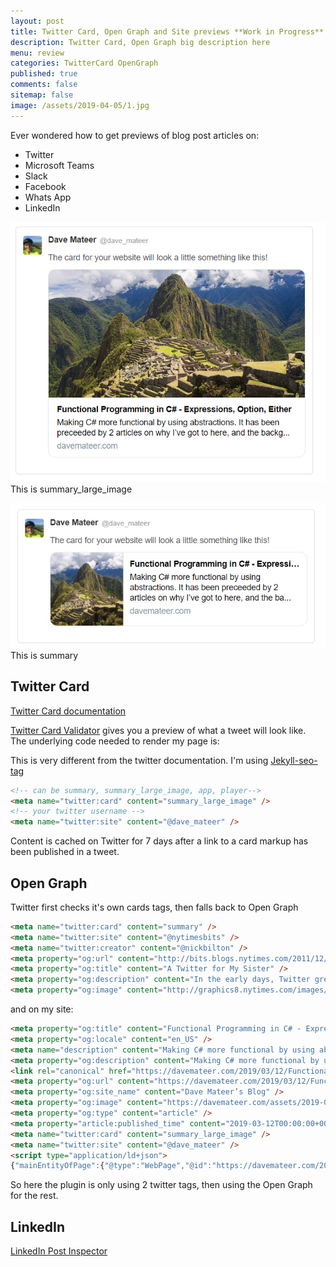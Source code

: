 ```yaml
---
layout: post
title: Twitter Card, Open Graph and Site previews **Work in Progress**
description: Twitter Card, Open Graph big description here 
menu: review
categories: TwitterCard OpenGraph
published: true 
comments: false
sitemap: false
image: /assets/2019-04-05/1.jpg
---
```


Ever wondered how to get previews of blog post articles on:

- Twitter
- Microsoft Teams 
- Slack
- Facebook
- Whats App
- LinkedIn

![ps](/assets/2019-04-07/1.png)  
This is summary_large_image

![ps](/assets/2019-04-07/2.png)  
This is summary

## Twitter Card
[Twitter Card documentation](https://developer.twitter.com/en/docs/tweets/optimize-with-cards/guides/getting-started)

[Twitter Card Validator](https://cards-dev.twitter.com/validator) gives you a preview of what a tweet will look like.  
The underlying code needed to render my page is:

This is very different from the twitter documentation. I'm using [Jekyll-seo-tag](https://github.com/jekyll/jekyll-seo-tag)
```html
<!-- can be summary, summary_large_image, app, player-->
<meta name="twitter:card" content="summary_large_image" />
<!-- your twitter username -->
<meta name="twitter:site" content="@dave_mateer" />
```
Content is cached on Twitter for 7 days after a link to a card markup has been published in a tweet.


## Open Graph
Twitter first checks it's own cards tags, then falls back to Open Graph

```html
<meta name="twitter:card" content="summary" />
<meta name="twitter:site" content="@nytimesbits" />
<meta name="twitter:creator" content="@nickbilton" />
<meta property="og:url" content="http://bits.blogs.nytimes.com/2011/12/08/a-twitter-for-my-sister/" />
<meta property="og:title" content="A Twitter for My Sister" />
<meta property="og:description" content="In the early days, Twitter grew so quickly that it was almost impossible to add new features because engineers spent their time trying to keep the rocket ship from stalling." />
<meta property="og:image" content="http://graphics8.nytimes.com/images/2011/12/08/technology/bits-newtwitter/bits-newtwitter-tmagArticle.jpg" />
```

and on my site:

```html
<meta property="og:title" content="Functional Programming in C# - Expressions, Option, Either" />
<meta property="og:locale" content="en_US" />
<meta name="description" content="Making C# more functional by using abstractions. It has been preceeded by 2 articles on why I’ve got to here, and the background reasons behind trying functional programming in C#." />
<meta property="og:description" content="Making C# more functional by using abstractions. It has been preceeded by 2 articles on why I’ve got to here, and the background reasons behind trying functional programming in C#." />
<link rel="canonical" href="https://davemateer.com/2019/03/12/Functional-Programming-in-C-Sharp-Expressions-Options-Either" />
<meta property="og:url" content="https://davemateer.com/2019/03/12/Functional-Programming-in-C-Sharp-Expressions-Options-Either" />
<meta property="og:site_name" content="Dave Mateer’s Blog" />
<meta property="og:image" content="https://davemateer.com/assets/2019-04-05/2.jpg" />
<meta property="og:type" content="article" />
<meta property="article:published_time" content="2019-03-12T00:00:00+00:00" />
<meta name="twitter:card" content="summary_large_image" />
<meta name="twitter:site" content="@dave_mateer" />
<script type="application/ld+json">
{"mainEntityOfPage":{"@type":"WebPage","@id":"https://davemateer.com/2019/03/12/Functional-Programming-in-C-Sharp-Expressions-Options-Either"},"@type":"BlogPosting","url":"https://davemateer.com/2019/03/12/Functional-Programming-in-C-Sharp-Expressions-Options-Either","dateModified":"2019-03-12T00:00:00+00:00","datePublished":"2019-03-12T00:00:00+00:00","headline":"Functional Programming in C# - Expressions, Option, Either","image":"https://davemateer.com/assets/2019-04-05/2.jpg","description":"Making C# more functional by using abstractions. It has been preceeded by 2 articles on why I’ve got to here, and the background reasons behind trying functional programming in C#.","@context":"http://schema.org"}</script>
```

So here the plugin is only using 2 twitter tags, then using the Open Graph for the rest.  

## LinkedIn
[LinkedIn Post Inspector](https://www.linkedin.com/post-inspector/inspect/)



